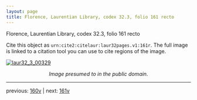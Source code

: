 ```yaml
---
layout: page
title: Florence, Laurentian Library, codex 32.3, folio 161 recto
---
```


Florence, Laurentian Library, codex 32.3, folio 161 recto

Cite this object as `urn:cite2:citelaur:laur32pages.v1:161r`.  The full image is linked to a citation tool you can use to cite regions of the image.

[![laur32_3_00329](http://www.homermultitext.org/iipsrv?IIIF=/project/homer/pyramidal/deepzoom/citelaur/laur32imgs/v1/laur32_3_00329.tif/full/800,/0/default.jpg)](http://www.homermultitext.org/ict2/?urn=urn:cite2:citelaur:laur32imgs.v1:laur32_3_00329) 

<p style="text-align: center; font-style: italic;">Image presumed to in the public domain.</p>

---

previous: [160v](../160v/) | next: [161v](../161v/)